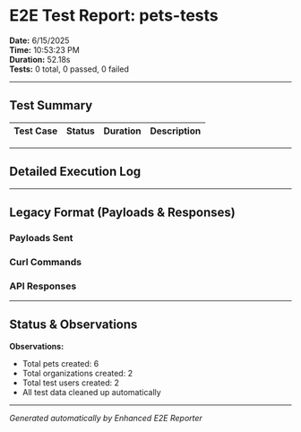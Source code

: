 # E2E Test Report: pets-tests

**Date:** 6/15/2025  
**Time:** 10:53:23 PM  
**Duration:** 52.18s  
**Tests:** 0 total, 0 passed, 0 failed  

---

## Test Summary

| Test Case | Status | Duration | Description |
|-----------|--------|----------|-------------|


---

## Detailed Execution Log



---

## Legacy Format (Payloads & Responses)

### Payloads Sent


### Curl Commands


### API Responses


---

## Status & Observations



**Observations:**
- Total pets created: 6
- Total organizations created: 2
- Total test users created: 2
- All test data cleaned up automatically

---
*Generated automatically by Enhanced E2E Reporter*
